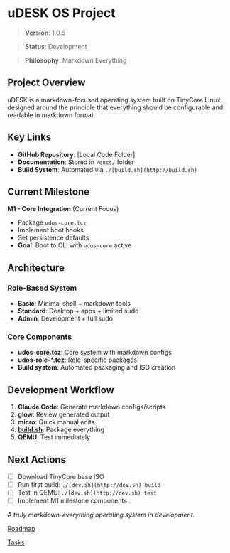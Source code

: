 # uDESK OS Project

> **Version**: 1.0.6
> 

> **Status**: Development
> 

> **Philosophy**: Markdown Everything
> 

## Project Overview

uDESK is a markdown-focused operating system built on TinyCore Linux, designed around the principle that everything should be configurable and readable in markdown format.

## Key Links

- **GitHub Repository**: [Local Code Folder]
- **Documentation**: Stored in `/docs/` folder
- **Build System**: Automated via `./[build.sh](http://build.sh)`

## Current Milestone

**M1 - Core Integration** (Current Focus)

- Package `udos-core.tcz`
- Implement boot hooks
- Set persistence defaults
- **Goal**: Boot to CLI with `udos-core` active

## Architecture

### Role-Based System

- **Basic**: Minimal shell + markdown tools
- **Standard**: Desktop + apps + limited sudo
- **Admin**: Development + full sudo

### Core Components

- **udos-core.tcz**: Core system with markdown configs
- **udos-role-*.tcz**: Role-specific packages
- **Build system**: Automated packaging and ISO creation

## Development Workflow

1. **Claude Code**: Generate markdown configs/scripts
2. **glow**: Review generated output
3. **micro**: Quick manual edits
4. [**build.sh**](http://build.sh): Package everything
5. **QEMU**: Test immediately

## Next Actions

- [ ]  Download TinyCore base ISO
- [ ]  Run first build: `./[dev.sh](http://dev.sh) build`
- [ ]  Test in QEMU: `./[dev.sh](http://dev.sh) test`
- [ ]  Implement M1 milestone components

*A truly markdown-everything operating system in development.*

[Roadmap](Roadmap%20260954f7ff4e81b68a40d3ccf2a136b5.md)

[Tasks](Tasks%2013a79a10f3a14e929627ead00485e57e.csv)